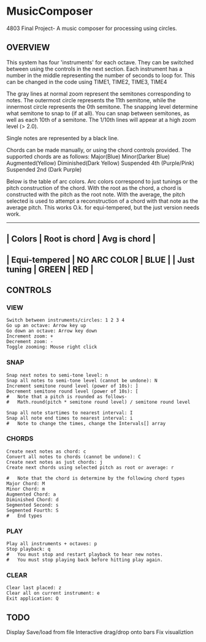 # MusicComposer
4803 Final Project- A music composer for processing using circles.


## OVERVIEW


This system has four 'instruments' for each octave.  They can be switched between
using the controls in the next section.  Each instrument has a number in the middle
representing the number of seconds to loop for.  This can be changed in the code
using TIME1, TIME2, TIME3, TIME4 

The gray lines at normal zoom represent
the semitones corresponding to notes.  The outermost circle represents the 11th
semitone, while the innermost circle represents the 0th semitone.  The snapping
level determine what semitone to snap to (if at all).  You can snap between
semitones, as well as each 10th of a semitone.  The 1/10th lines will appear at
a high zoom level (> 2.0).

Single notes are represented by a black line.

Chords can be made manually, or using the chord controls provided.  The supported
chords are as follows:
	Major(Blue)
	Minor(Darker Blue)
	Augmented(Yellow)
	Diminished(Dark Yellow)
	Suspended 4th (Purple/Pink)
	Suspended 2nd (Dark Purple)
	
Below is the table of arc colors.  Arc colors correspond to just tunings or the
pitch construction of the chord.  With the root as the chord, a chord is 
constructed with the pitch as the root note.  With the average, the pitch selected
is used to attempt a reconstruction of a chord with that note as the average pitch.
This works O.k. for equi-tempered, but the just version needs work.

   -----------------------------------------------------
   | Colors         | Root is chord | Avg is chord |
   -----------------------------------------------------	
   | Equi-tempered  | NO ARC COLOR  | BLUE         |
   | Just tuning    | GREEN         | RED          |
   -----------------------------------------------------



## CONTROLS


### VIEW
	Switch between instruments/circles: 1 2 3 4
	Go up an octave: Arrow key up
	Go down an octave: Arrow key down
	Increment zoom: +
	Decrement zoom: -
	Toggle zooming: Mouse right click

### SNAP
	Snap next notes to semi-tone level: n
	Snap all notes to semi-tone level (cannot be undone): N
	Increment semitone round level (power of 10s): ]
	Decrement semitone round level (power of 10s): [
	#   Note that a pitch is rounded as follows-
	#   Math.round(pitch * semitone round level) / semitone round level

	Snap all note startimes to nearest interval: I
	Snap all note end times to nearest interval: i
	#   Note to change the times, change the Intervals[] array

### CHORDS
	Create next notes as chord: c
	Convert all notes to chords (cannot be undone): C
	Create next notes as just chords: j
	Create next chords using selected pitch as root or average: r

	#   Note that the chord is determine by the following chord types
	Major Chord: M
	Minor Chord: m
	Augmented Chord: a
	Diminished Chord: d
	Segmented Second: s
	Segmented Fourth: S
	#   End types

### PLAY
	Play all instruments + octaves: p
	Stop playback: q
	#   You must stop and restart playback to hear new notes.
	#   You must stop playing back before hitting play again.

### CLEAR
	Clear last placed: z
	Clear all on current instrument: e
	Exit application: Q


## TODO


Display
Save/load from file
Interactive drag/drop onto bars
Fix visualiztion
